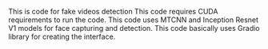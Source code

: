 This is code for fake videos detection
This code requires CUDA requirements to run the code.
This code uses MTCNN and Inception Resnet V1 models for face capturing and detection.
This code basically uses Gradio library for creating the interface.
